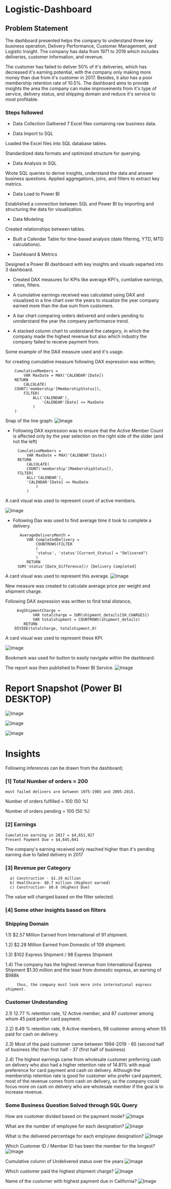 


# Logistic-Dashboard


## Problem Statement

The dashboard presented helps the company to understand three key business operation, Delivery Performance, Customer Management, and Logistic Insight. The company has data from 1971 to 2019 which includes deliveries, customer information, and revenue.

The customer has failed to deliver 50% of it's deliveries, which has decreased it's earning potential, with the company only making more money than due from it's customer in 2017. Besides, it also has a poor membership retention rate of 10.5%. The dashboard aims to provide insights the area the company can make improvements from it's type of service, delivery status, and shipping domain and reduce it's service to most profitable. 


### Steps followed 

- Data Collection
Gathered 7 Excel files containing raw business data.

- Data Import to SQL

Loaded the Excel files into SQL database tables.

Standardized data formats and optimized structure for querying.
- Data Analysis in SQL

Wrote SQL queries to derive insights, understand the data and answer business questions.
Applied aggregations, joins, and filters to extract key metrics.
- Data Load to Power BI

Established a connection between SQL and Power BI by importing and structuring the data for visualization.
- Data Modeling

Created relationships between tables.
- Built a Calendar Table for time-based analysis (date filtering, YTD, MTD calculations).

- Dashboard & Metrics

Designed a Power BI dashboard with key insights and visuals separted into 3 dashboard.
- Created DAX measures for KPIs like average KPI's, cumilative earnings, ratios, filters.
           
- A cumulative earnings received was calculated using DAX and visualized in a line chart over the years to visualize the year company earned more than the due sum from customers. 
- A bar chart comparing orders delivered and orders pending to unnderstand the year the company performance trend. 
- A stacked column chart to understand the category, in which the company made the highest revenue but also which industry the company failed to receive payment from. 

Some example of the DAX measure used and it's usage. 

for creating cumulative measure following DAX expression was written;
       
        CumulativeMembers = 
            VAR MaxDate = MAX('CALENDAR'[Date])
        RETURN 
            CALCULATE(
        COUNT('membership'[MembershipStatus]), 
            FILTER(
                ALL('CALENDAR'),
                    'CALENDAR'[Date] <= MaxDate
                )
        )
Snap of the line graph: 
![Image](https://github.com/user-attachments/assets/e23fa154-3183-4d12-80a0-3dd232f49c11)

        


- Following DAX expression was to ensure that the Active Member Count is affected only by the year selection on the right side of the slider (and not the left)
        
        CumulativeMembers = 
            VAR MaxDate = MAX('CALENDAR'[Date])
        RETURN 
            CALCULATE(
            COUNT('membership'[MembershipStatus]), 
        FILTER(
            ALL('CALENDAR'),
            'CALENDAR'[Date] <= MaxDate
                )
            )
        
A card visual was used to represent count of active members.

![Image](https://github.com/user-attachments/assets/cefaee4e-eee7-4824-b4cc-f11806fa6fb3)

        

 
- Following Dax was used to find  average time it took to complete a delivery.
 
         AverageDeliveryMonth = 
            VAR CompletedDelivery = 
                COUNTROWS(FILTER
                (
                'status', 'status'[Current_Status] = "Delivered")
                )
            RETURN
        SUM('status'[Date_Difference])/ [Delivery Completed]
 
 A card visual was used to represent this average.
![Image](https://github.com/user-attachments/assets/278346d8-7104-485c-90e6-c7bb643babd8)


 
New measure was created to calculate average price per weight and shipment charge. 
 
 Following DAX expression was written to find total distance,
 
         AvgShipmentCharge = 
                VAR totalcharge = SUM(shipment_details[SH_CHARGES])
                VAR totalshipment = COUNTROWS(shipment_details)
            RETURN
        DIVIDE(totalcharge, totalshipment,0) 

 A card visual was used to represent these KPI.
 
 
![Image](https://github.com/user-attachments/assets/3eebb89b-3af7-43ed-9365-f99403d9c369)

Bookmark was used for button to easily navigate within the dashboard.

The report was then published to Power BI Service.
![Image](https://github.com/user-attachments/assets/a6b9bd90-6d79-4e4b-aa21-cc1552aa2bdc)
 
 # Report Snapshot (Power BI DESKTOP)

![Image](https://github.com/user-attachments/assets/c1c01bfe-d21d-4738-b5e5-3f994b0dced0)

![Image](https://github.com/user-attachments/assets/4c1b9c22-3272-400f-88d9-2814e8a9a1c7)

![Image](https://github.com/user-attachments/assets/bf2bfe13-7645-4f42-8310-a498c0b2a345)

# Insights

Following inferences can be drawn from the dashboard;

### [1] Total Number of orders = 200
    most failed delivers are between 1975-1985 and 2005-2015.
   Number of orders fulfilled = 100 (50 %)

   Number of orders pending = 100 (50 %)

           
### [2] Earnings

    Cumulative earning in 2017 = $4,651,927
    Present Payment Due = $4,645,041
   
The company's earning received only reached higher than it's pending earning    due to failed delivery in 2017

  
  ### [3] Revenue per Category  
  
      a) Construction - $1.19 million
      b) Healthcare- $0.7 million (Highest earned)
      c) Construction- $0.6 (Highest Due)
The value will changed based on the filter selected. 

 ### [4] Some other insights based on filters 
 
 ### Shipping Domain
 1.1) $2.57 Million Earned from International of 91 shipment.
 
 1.2) $2.28 Million Earned from Domestic of 109 shipment.
 
 1.3) $102 Express Shipment / 98 Express Shipment 

 1.4) The company has the highest revenue from International        Express Shipment $1.30 million and the least  from domestic express, an earning of $988k
 
         thus, the company must look more into international express shipment. 
 
 ### Customer Undestanding
 
 2.1)  12.77 % retention rate, 12 Active member, and 87 customer among whom 45 paid prefer card payment.
 
 2.2)  8.49 % retention rate, 9 Active members, 98 customer among whom 55 paid for cash on delivery.
 
 2.3)  Most of the paid customer came between 1994-2019 - 65 (second half of business life) than first half - 37 (first half of business)
 
 2.4)  The highest earnings came from wholesale customer preferring cash on delivery who also had a higher retention rate of 14.81% with equal preference for card payment and cash on delivery.
         Although the membership retention rate is good for customer who prefer card payment, most of the revenue comes from cash on delivery, so the company could focus more on cash on delivery who are wholesale member if the goal is to increase revenue.
         

### Some Business Question Solved through SQL Query
How are customer divided based on the payment mode?
![Image](https://github.com/user-attachments/assets/b5689c41-2c88-47c4-95e6-767c0f340cc5)

What are the number of employee for each designation?
![Image](https://github.com/user-attachments/assets/ffeffae9-f20e-426a-9025-f5e7ddc63894)

What is the delivered percentage for each employee designation?
![Image](https://github.com/user-attachments/assets/7b4a9e69-4ff0-4813-a0d7-cd5095433e29)

Which Customer ID / Member ID has been the member for the longest?
![Image](https://github.com/user-attachments/assets/d5b6120c-a777-4c2a-8e1e-feab7b56f87e)

Cumulative column of Undelivered status over the years
![Image](https://github.com/user-attachments/assets/5bf60aaa-bc24-412c-8e29-567fdfa1361e)

Which customer paid the highest shipment charge?
![Image](https://github.com/user-attachments/assets/bd7f40fb-cf73-4dd1-b52a-13350218f983)

Name of the customer with highest payment due in California?
![Image](https://github.com/user-attachments/assets/ac1053a1-4022-48b4-9ce7-dee0bacfe879)
